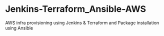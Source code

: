 # Jenkins-Terraform_Ansible-AWS
AWS infra provisioning using Jenkins &amp; Terraform and Package installation using Ansible
